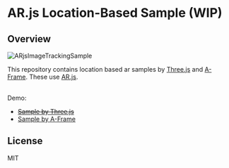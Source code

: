 # AR.js Location-Based Sample (WIP)
## Overview
![ARjsImageTrackingSample](https://user-images.githubusercontent.com/9309605/113677338-6ece4600-96f8-11eb-953d-2d1dea781d3b.jpg)
<br>

This repository contains location based ar samples by [Three.js](https://threejs.org/) and [A-Frame](https://aframe.io/). These use [AR.js](https://github.com/AR-js-org/AR.js).
<br>
<br>

Demo:
- ~~[Sample by Three.js](https://followthedarkside.github.io/arjs-location-based-sample/three/)~~
- [Sample by A-Frame](https://followthedarkside.github.io/arjs-location-based-sample/aframe/)

## License
MIT